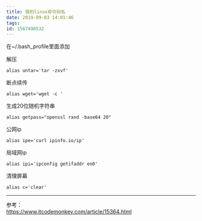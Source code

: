 ```yaml
---
title: 我的linux命令别名
date: 2019-09-03 14:01:46
tags:
id: 1567490532
---
```

在~/.bash_profile里面添加

解压
```
alias untar='tar -zxvf'
```

断点续传
```
alias wget='wget -c '
```

生成20位随机字符串
```
alias getpass="openssl rand -base64 20"
```

公网ip
```
alias ipe='curl ipinfo.io/ip'
```

局域网ip
```
alias ipi='ipconfig getifaddr en0'
```

清理屏幕
```
alias c='clear'
```

----------------------------------
参考：  
https://www.itcodemonkey.com/article/15364.html